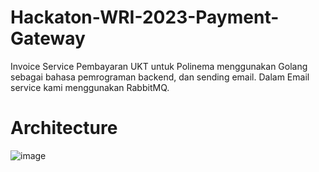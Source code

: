 # Hackaton-WRI-2023-Payment-Gateway
Invoice Service Pembayaran UKT untuk Polinema menggunakan Golang sebagai bahasa pemrograman backend, dan sending email. Dalam Email service kami menggunakan RabbitMQ.

# Architecture
![image](https://github.com/X666CabangKampus/Hackaton-WRI-2023-Payment-Gateway/assets/91487840/3a40ee04-0e58-476c-9694-02b8b7639a30)
